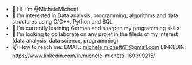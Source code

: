 - 👋 Hi, I’m @MicheleMichetti
- 👀 I’m interested in Data analysis, programming, algorithms and data structures using C/C++, Python and SQL
- 🌱 I’m currently learning German and sharpen my programming skills
- 💞️ I’m looking to collaborate on any projet in the fileds of my interest (data analysis, data science, programming)
- 📫 How to reach me: EMAIL: michele.michetti91@gmail.com LINKEDIN: https://www.linkedin.com/in/michele-michetti-169399215/

<!---
MicheleMichetti/MicheleMichetti is a ✨ special ✨ repository because its `README.md` (this file) appears on your GitHub profile.
You can click the Preview link to take a look at your changes.
--->

